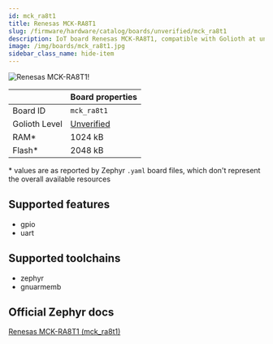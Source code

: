 ```yaml
---
id: mck_ra8t1
title: Renesas MCK-RA8T1
slug: /firmware/hardware/catalog/boards/unverified/mck_ra8t1
description: IoT board Renesas MCK-RA8T1, compatible with Golioth at unverified level.
image: /img/boards/mck_ra8t1.jpg
sidebar_class_name: hide-item
---
```


[//]: # (This is an auto-generated file, do not edit! Changes to it will be lost upon re-generation)

![Renesas MCK-RA8T1!](/img/boards/mck_ra8t1.jpg "Renesas MCK-RA8T1")

|                | Board properties     |
| -------------  | -------------------- |
| Board ID       | `mck_ra8t1` |
| Golioth Level  | [Unverified](/firmware/hardware#unverified-boards) |
| RAM*           | 1024 kB |
| Flash*         | 2048 kB |

\* values are as reported by Zephyr `.yaml` board files, which don't represent the overall available resources



## Supported features

* gpio
* uart

## Supported toolchains

* zephyr
* gnuarmemb

## Official Zephyr docs

[Renesas MCK-RA8T1 (mck_ra8t1)](https://docs.zephyrproject.org/latest/boards/renesas/mck_ra8t1/doc/index.html)
